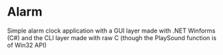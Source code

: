 # Alarm

Simple alarm clock application with a GUI layer made with .NET Winforms (C#) and the CLI layer made with raw C (though the PlaySound function is of Win32 API)
